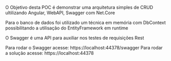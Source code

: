 O Objetivo desta POC é demonstrar uma arquitetura simples de CRUD ultilizando Angular, WebAPI, Swagger com Net.Core

Para o banco de dados foi utilizado um técnica em memória com DbContext possibilitando a utilisação do EntityFramework em runtime

O Swagger é uma API para auxiliar nos testes de requisições Rest

Para rodar o Swagger acesse: https://localhost:44378/swagger
Para rodar a solução acesse: https://localhost:44378
